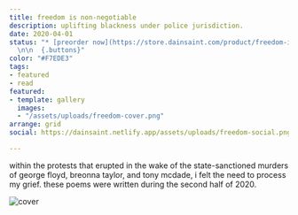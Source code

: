 ```yaml
---
title: freedom is non-negotiable
description: uplifting blackness under police jurisdiction.
date: 2020-04-01
status: "* [preorder now](https://store.dainsaint.com/product/freedom-is-non-negotiable/1?cs=true&cst=custom)
  \n\n  {.buttons}"
color: "#F7EDE3"
tags:
- featured
- read
featured:
- template: gallery
  images:
  - "/assets/uploads/freedom-cover.png"
arrange: grid
social: https://dainsaint.netlify.app/assets/uploads/freedom-social.png

---
```

within the protests that erupted in the wake of the state-sanctioned murders of george floyd, breonna taylor, and tony mcdade, i felt the need to process my grief. these poems were written during the second half of 2020.

![cover](/assets/uploads/freedom-cover.jpg)